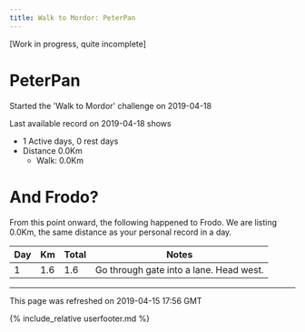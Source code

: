 ```yaml
---
title: Walk to Mordor: PeterPan
---
```


\[Work in progress, quite incomplete\]

# PeterPan

Started the 'Walk to Mordor' challenge on 2019-04-18

Last available record on 2019-04-18 shows
* 1 Active days, 0 rest days
* Distance 0.0Km
  * Walk: 0.0Km

# And Frodo?
From this point onward, the following happened to Frodo.
We are listing 0.0Km, the same distance as your personal record in a day.

| Day | Km | Total | Notes |
| --- | --- | --- | --- |
| 1 | 1.6 | 1.6 | Go through gate into a lane. Head west. |


---
This page was refreshed on 2019-04-15 17:56 GMT

{% include_relative userfooter.md %}
